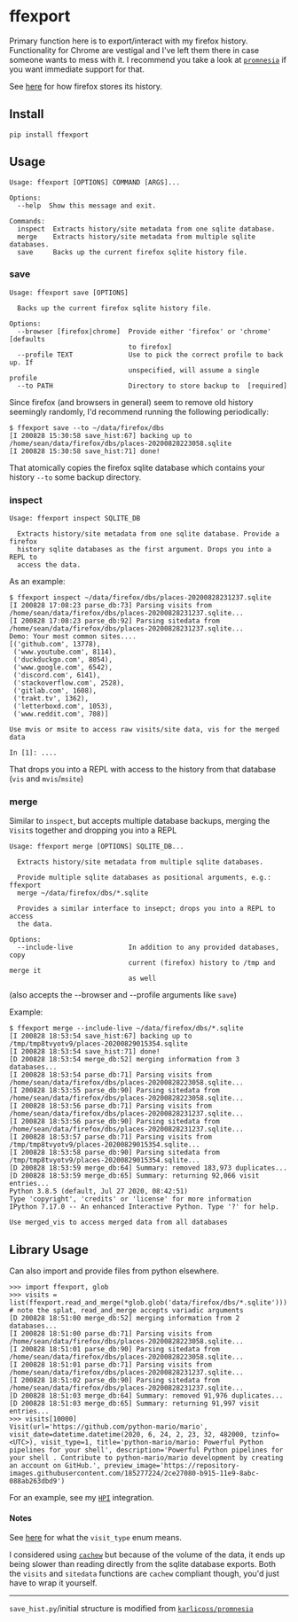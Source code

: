 # ffexport

Primary function here is to export/interact with my firefox history. Functionality for Chrome are vestigal and I've left them there in case someone wants to mess with it. I recommend you take a look at [`promnesia`](https://github.com/karlicoss/promnesia) if you want immediate support for that.

See [here](https://web.archive.org/web/20190730231715/https://www.forensicswiki.org/wiki/Mozilla_Firefox_3_History_File_Format#moz_historyvisits) for how firefox stores its history.


## Install

`pip install ffexport`

## Usage

```
Usage: ffexport [OPTIONS] COMMAND [ARGS]...

Options:
  --help  Show this message and exit.

Commands:
  inspect  Extracts history/site metadata from one sqlite database.
  merge    Extracts history/site metadata from multiple sqlite databases.
  save     Backs up the current firefox sqlite history file.
```

### save

```
Usage: ffexport save [OPTIONS]

  Backs up the current firefox sqlite history file.

Options:
  --browser [firefox|chrome]  Provide either 'firefox' or 'chrome' [defaults
                              to firefox]
  --profile TEXT              Use to pick the correct profile to back up. If
                              unspecified, will assume a single profile
  --to PATH                   Directory to store backup to  [required]
```

Since firefox (and browsers in general) seem to remove old history seemingly randomly, I'd recommend running the following periodically:

```
$ ffexport save --to ~/data/firefox/dbs
[I 200828 15:30:58 save_hist:67] backing up to /home/sean/data/firefox/dbs/places-20200828223058.sqlite
[I 200828 15:30:58 save_hist:71] done!
```

That atomically copies the firefox sqlite database which contains your history `--to` some backup directory.

### inspect

```
Usage: ffexport inspect SQLITE_DB

  Extracts history/site metadata from one sqlite database. Provide a firefox
  history sqlite databases as the first argument. Drops you into a REPL to
  access the data.

```

As an example:

```
$ ffexport inspect ~/data/firefox/dbs/places-20200828231237.sqlite
[I 200828 17:08:23 parse_db:73] Parsing visits from /home/sean/data/firefox/dbs/places-20200828231237.sqlite...
[I 200828 17:08:23 parse_db:92] Parsing sitedata from /home/sean/data/firefox/dbs/places-20200828231237.sqlite...
Demo: Your most common sites....
[('github.com', 13778),
 ('www.youtube.com', 8114),
 ('duckduckgo.com', 8054),
 ('www.google.com', 6542),
 ('discord.com', 6141),
 ('stackoverflow.com', 2528),
 ('gitlab.com', 1608),
 ('trakt.tv', 1362),
 ('letterboxd.com', 1053),
 ('www.reddit.com', 708)]

Use mvis or msite to access raw visits/site data, vis for the merged data

In [1]: ....
```

That drops you into a REPL with access to the history from that database (`vis` and `mvis`/`msite`)

### merge

Similar to `inspect`, but accepts multiple database backups, merging the `Visit`s together and dropping you into a REPL

```
Usage: ffexport merge [OPTIONS] SQLITE_DB...

  Extracts history/site metadata from multiple sqlite databases.

  Provide multiple sqlite databases as positional arguments, e.g.: ffexport
  merge ~/data/firefox/dbs/*.sqlite

  Provides a similar interface to insepct; drops you into a REPL to access
  the data.

Options:
  --include-live              In addition to any provided databases, copy
                              current (firefox) history to /tmp and merge it
                              as well
```

(also accepts the --browser and --profile arguments like `save`)

Example:

```
$ ffexport merge --include-live ~/data/firefox/dbs/*.sqlite
[I 200828 18:53:54 save_hist:67] backing up to /tmp/tmp8tvyotv9/places-20200829015354.sqlite
[I 200828 18:53:54 save_hist:71] done!
[D 200828 18:53:54 merge_db:52] merging information from 3 databases...
[I 200828 18:53:54 parse_db:71] Parsing visits from /home/sean/data/firefox/dbs/places-20200828223058.sqlite...
[I 200828 18:53:55 parse_db:90] Parsing sitedata from /home/sean/data/firefox/dbs/places-20200828223058.sqlite...
[I 200828 18:53:56 parse_db:71] Parsing visits from /home/sean/data/firefox/dbs/places-20200828231237.sqlite...
[I 200828 18:53:56 parse_db:90] Parsing sitedata from /home/sean/data/firefox/dbs/places-20200828231237.sqlite...
[I 200828 18:53:57 parse_db:71] Parsing visits from /tmp/tmp8tvyotv9/places-20200829015354.sqlite...
[I 200828 18:53:58 parse_db:90] Parsing sitedata from /tmp/tmp8tvyotv9/places-20200829015354.sqlite...
[D 200828 18:53:59 merge_db:64] Summary: removed 183,973 duplicates...
[D 200828 18:53:59 merge_db:65] Summary: returning 92,066 visit entries...
Python 3.8.5 (default, Jul 27 2020, 08:42:51)
Type 'copyright', 'credits' or 'license' for more information
IPython 7.17.0 -- An enhanced Interactive Python. Type '?' for help.

Use merged_vis to access merged data from all databases
```

## Library Usage

Can also import and provide files from python elsewhere.

```
>>> import ffexport, glob
>>> visits = list(ffexport.read_and_merge(*glob.glob('data/firefox/dbs/*.sqlite')))  # note the splat, read_and_merge accepts variadic arguments
[D 200828 18:51:00 merge_db:52] merging information from 2 databases...
[I 200828 18:51:00 parse_db:71] Parsing visits from /home/sean/data/firefox/dbs/places-20200828223058.sqlite...
[I 200828 18:51:01 parse_db:90] Parsing sitedata from /home/sean/data/firefox/dbs/places-20200828223058.sqlite...
[I 200828 18:51:01 parse_db:71] Parsing visits from /home/sean/data/firefox/dbs/places-20200828231237.sqlite...
[I 200828 18:51:02 parse_db:90] Parsing sitedata from /home/sean/data/firefox/dbs/places-20200828231237.sqlite...
[D 200828 18:51:03 merge_db:64] Summary: removed 91,976 duplicates...
[D 200828 18:51:03 merge_db:65] Summary: returning 91,997 visit entries...
>>> visits[10000]
Visit(url='https://github.com/python-mario/mario', visit_date=datetime.datetime(2020, 6, 24, 2, 23, 32, 482000, tzinfo=<UTC>), visit_type=1, title='python-mario/mario: Powerful Python pipelines for your shell', description='Powerful Python pipelines for your shell . Contribute to python-mario/mario development by creating an account on GitHub.', preview_image='https://repository-images.githubusercontent.com/185277224/2ce27080-b915-11e9-8abc-088ab263dbd9')
```

For an example, see my [`HPI`]() integration.

#### Notes

See [here](https://web.archive.org/web/20190730231715/https://www.forensicswiki.org/wiki/Mozilla_Firefox_3_History_File_Format#moz_historyvisits) for what the `visit_type` enum means.

I considered using [`cachew`](https://github.com/karlicoss/cachew) but because of the volume of the data, it ends up being slower than reading directly from the sqlite database exports. Both the `visits` and `sitedata` functions are `cachew` compliant though, you'd just have to wrap it yourself.

---

`save_hist.py`/initial structure is modified from [`karlicoss/promnesia`](https://github.com/karlicoss/promnesia/)

